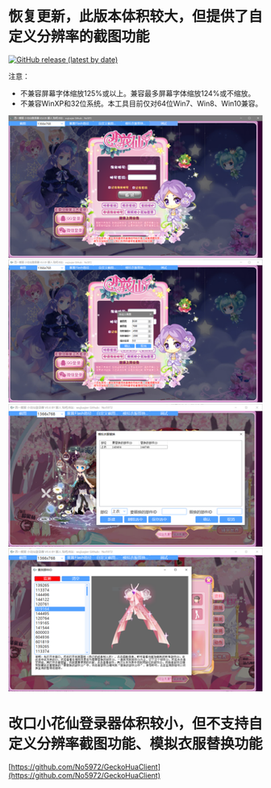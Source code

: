 # 恢复更新，此版本体积较大，但提供了自定义分辨率的截图功能
[![GitHub release (latest by date)](https://img.shields.io/github/v/release/No5972/CEFHuaClient?label=%E7%82%B9%E6%AD%A4%E4%B8%8B%E8%BD%BD%E6%9C%80%E6%96%B0%E7%89%88%E6%9C%AC%EF%BC%88%E9%87%8C%E9%9D%A2%E7%9A%84%E8%93%9D%E5%A5%8F%E4%BA%91%E9%93%BE%E6%8E%A5%EF%BC%89)](https://github.com/No5972/CEFHuaClient/releases/latest)

注意：
* 不兼容屏幕字体缩放125%或以上。兼容最多屏幕字体缩放124%或不缩放。
* 不兼容WinXP和32位系统。本工具目前仅对64位Win7、Win8、Win10兼容。

![image](https://github.com/No5972/CEFHuaClient/blob/main/screenshots/mainwindow.png)
![image](https://github.com/No5972/CEFHuaClient/blob/main/screenshots/customizecapture.png)
![image](https://github.com/No5972/CEFHuaClient/blob/main/screenshots/simulatereplace.png)
![image](https://github.com/No5972/CEFHuaClient/blob/main/screenshots/monitor.png)

# 改口小花仙登录器体积较小，但不支持自定义分辨率截图功能、模拟衣服替换功能
[https://github.com/No5972/GeckoHuaClient](https://github.com/No5972/GeckoHuaClient)
